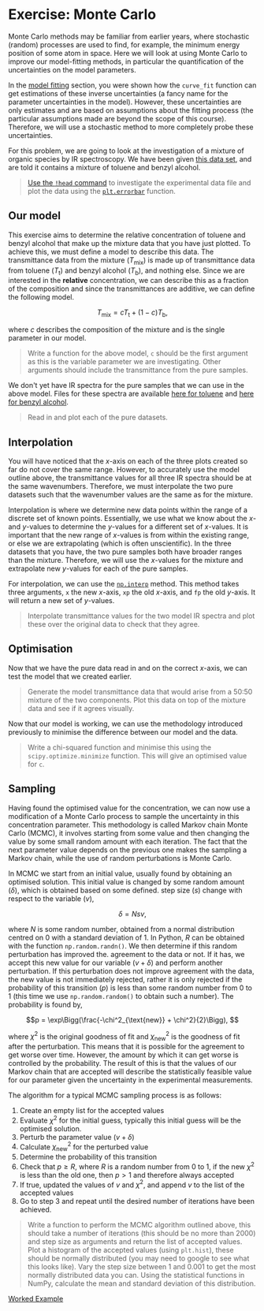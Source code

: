 # Exercise: Monte Carlo

Monte Carlo methods may be familiar from earlier years, where stochastic (random) processes are used to find, for example, the minimum energy position of some atom in space. 
Here we will look at using Monte Carlo to improve our model-fitting methods, in particular the quantification of the uncertainties on the model parameters. 

In the [model fitting](https://pythoninchemistry.org/ch40208/working_with_data/curve_fitting.html) section, you were shown how the `curve_fit` function can get estimations of these inverse uncertainties (a fancy name for the parameter uncertainties in the model). 
However, these uncertainties are only estimates and are based on assumptions about the fitting process (the particular assumptions made are beyond the scope of this course). 
Therefore, we will use a stochastic method to more completely probe these uncertainties.

For this problem, we are going to look at the investigation of a mixture of organic species by IR spectroscopy. 
We have been given [this data set](https://raw.githubusercontent.com/pythoninchemistry/ch40208/master/CH40208/working_with_data/mixture.csv), and are told it contains a mixture of toluene and benzyl alcohol. 
> [Use the `!head` command](https://pythoninchemistry.org/ch40208/working_with_data/file_io.html#csv-files) to investigate the experimental data file and plot the data using the [`plt.errorbar`](https://matplotlib.org/3.1.1/api/_as_gen/matplotlib.axes.Axes.errorbar.html) function. 

## Our model

This exercise aims to determine the relative concentration of toluene and benzyl alcohol that make up the mixture data that you have just plotted. 
To achieve this, we must define a model to describe this data. 
The transmittance data from the mixture ($T_{\text{mix}}$) is made up of transmittance data from toluene ($T_{\text{t}}$) and benzyl alcohol ($T_{\text{b}}$), and nothing else. 
Since we are interested in the **relative** concentration, we can describe this as a fraction of the composition and since the transmittances are additive, we can define the following model.

$$T_{\text{mix}} = cT_{\text{t}} + (1 - c)T_{\text{b}}, $$

where $c$ describes the composition of the mixture and is the single parameter in our model.
> Write a function for the above model, `c` should be the first argument as this is the variable parameter we are investigating. Other arguments should include the transmittance from the pure samples.

We don't yet have IR spectra for the pure samples that we can use in the above model. 
Files for these spectra are available [here for toluene](https://raw.githubusercontent.com/pythoninchemistry/ch40208/master/CH40208/working_with_data/toluene.csv) and [here for benzyl alcohol](https://raw.githubusercontent.com/pythoninchemistry/ch40208/master/CH40208/working_with_data/benzyl_alcohol.csv).
> Read in and plot each of the pure datasets. 

## Interpolation

You will have noticed that the *x*-axis on each of the three plots created so far do not cover the same range. 
However, to accurately use the model outline above, the transmittance values for all three IR spectra should be at the same wavenumbers. 
Therefore, we must interpolate the two pure datasets such that the wavenumber values are the same as for the mixture. 

Interpolation is where we determine new data points within the range of a discrete set of known points. 
Essentially, we use what we know about the *x*- and *y*-values to determine the *y*-values for a different set of *x*-values. 
It is important that the new range of *x*-values is from within the existing range, or else we are extrapolating (which is often unscientific). 
In the three datasets that you have, the two pure samples both have broader ranges than the mixture. 
Therefore, we will use the *x*-values for the mixture and extrapolate new *y*-values for each of the pure samples.

For interpolation, we can use the [`np.interp`](https://numpy.org/doc/stable/reference/generated/numpy.interp.html) method. 
This method takes three arguments, `x` the new *x*-axis, `xp` the old *x*-axis, and `fp` the old *y*-axis. 
It will return a new set of *y*-values.
> Interpolate transmittance values for the two model IR spectra and plot these over the original data to check that they agree. 

## Optimisation

Now that we have the pure data read in and on the correct *x*-axis, we can test the model that we created earlier. 
> Generate the model transmittance data that would arise from a 50:50 mixture of the two components. 
> Plot this data on top of the mixture data and see if it agrees visually. 

Now that our model is working, we can use the methodology introduced previously to minimise the difference between our model and the data. 
> Write a chi-squared function and minimise this using the `scipy.optimize.minimize` function. This will give an optimised value for `c`. 

## Sampling

Having found the optimised value for the concentration, we can now use a modification of a Monte Carlo process to sample the uncertainty in this concentration parameter. 
This methodology is called Markov chain Monte Carlo (MCMC), it involves starting from some value and then changing the value by some small random amount with each iteration. 
The fact that the next parameter value depends on the previous one makes the sampling a Markov chain, while the use of random perturbations is Monte Carlo. 

In MCMC we start from an initial value, usually found by obtaining an optimised solution.
This initial value is changed by some random amount ($\delta$), which is obtained based on some defined. step size ($s$) change with respect to the variable ($v$), 

$$ \delta = Nsv, $$

where $N$ is some random number, obtained from a normal distribution centred on 0 with a standard deviation of 1. 
In Python, $R$ can be obtained with the function `np.random.randn()`.
We then determine if this random perturbation has improved the. agreement to the data or not. 
If it has, we accept this new value for our variable ($v + \delta$) and perform another perturbation. 
If this perturbation does not improve agreement with the data, the new value is not immediately rejected, rather it is only rejected if the probability of this transition ($p$) is less than some random number from 0 to 1 (this time we use `np.random.random()` to obtain such a number). 
The probability is found by, 

$$p = \exp\Bigg(\frac{-\chi^2_{\text{new}} + \chi^2}{2}\Bigg), $$

where $\chi^2$ is the original goodness of fit and  $\chi^2_{\text{new}}$ is the goodness of fit after the perturbation.
This means that it is possible for the agreement to get worse over time. 
However, the amount by which it can get worse is controlled by the probability. 
The result of this is that the values of our Markov chain that are accepted will describe the statistically feasible value for our parameter given the uncertainty in the experimental measurements.  

The algorithm for a typical MCMC sampling process is as follows: 
1. Create an empty list for the accepted values
2. Evaluate $\chi^2$ for the initial guess, typically this initial guess will be the optimised solution. 
3. Perturb the parameter value ($v + \delta$)
4. Calculate $\chi^2_{\text{new}}$ for the perturbed value
5. Determine the probability of this transition
6. Check that $p\geq R$, where $R$ is a random number from 0 to 1, if the new $\chi^2$ is less than the old one, then $p>1$ and therefore always accepted
7. If true, updated the values of $v$ and $\chi^2$, and append $v$ to the list of the accepted values
8. Go to step 3 and repeat until the desired number of iterations have been achieved.

> Write a function to perform the MCMC algorithm outlined above, this should take a number of iterations (this should be no more than 2000) and step size as arguments and return the list of accepted values. 
> Plot a histogram of the accepted values (using `plt.hist`), these should be normally distributed (you may need to google to see what this looks like).
> Vary the step size between 1 and 0.001 to get the most normally distributed data you can. 
> Using the statistical functions in NumPy, calculate the mean and standard deviation of this distribution. 

[Worked Example](https://pythoninchemistry.org/ch40208/working_with_data/monte_carlo_example.html)